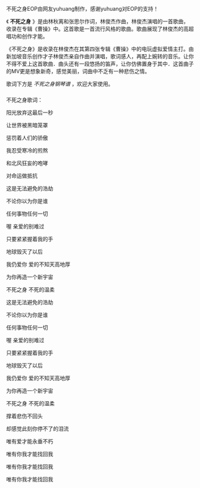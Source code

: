

不死之身EOP由网友yuhuang制作，感谢yuhuang对EOP的支持！

  

《 **不死之身**
》是由林秋离和张思尔作词，林俊杰作曲，林俊杰演唱的一首歌曲，收录在专辑《曹操》中。这首歌是一首流行风格的歌曲。歌曲展现了林俊杰的高超唱功和创作才能。  
  
《不死之身》是收录在林俊杰在其第四张专辑《曹操》中的电玩虚拟爱情主打。由新加坡音乐创作才子林俊杰亲自作曲并演唱，歌词感人，再配上婉转的音乐。让你不得不爱上这首歌曲．曲头还有一段悠扬的笛声，让你仿佛置身于其中．这首曲子的MV更是想象新奇，感觉美丽，词曲中不乏有一种悲伤之情。

  

歌词下方是 _不死之身钢琴谱_ ，欢迎大家使用。

###  
不死之身歌词：

  

阳光放弃这最后一秒

让世界被黑暗笼罩

惩罚着人们的骄傲

我忍受寒冷的煎熬

和北风狂妄的咆哮

对命运做抵抗

这是无法避免的浩劫

不论你以为你是谁

任何事物任何一切

喔 亲爱的别难过

只要紧紧握着我的手

地球毁灭了以后

我仍爱你 爱的不知天高地厚

为你再造一个新宇宙

不死之身 不死的温柔

这是无法避免的浩劫

不论你以为你是谁

任何事物任何一切

喔 亲爱的别难过

只要紧紧握着我的手

地球毁灭了以后

我仍爱你 爱的不知天高地厚

为你再造一个新宇宙

不死之身 不死的温柔

撑着悲伤不回头

却感觉此刻你停不了的泪流

唯有爱才能永垂不朽

唯有你我才能找回我

唯有你我才能找回我

唯有你我才能找回我

